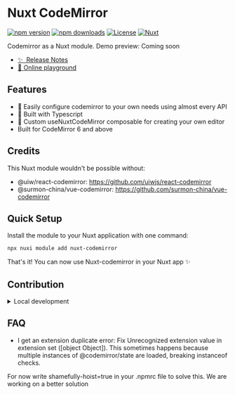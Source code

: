 

# Nuxt CodeMirror

[![npm version][npm-version-src]][npm-version-href]
[![npm downloads][npm-downloads-src]][npm-downloads-href]
[![License][license-src]][license-href]
[![Nuxt][nuxt-src]][nuxt-href]

Codemirror as a Nuxt module. Demo preview: Coming soon


- [✨ &nbsp;Release Notes](/CHANGELOG.md)
- [🏀 Online playground](https://stackblitz.com/edit/nuxt-starter-ev2hgm?file=app.vue)
<!-- - [📖 &nbsp;Documentation](https://example.com) -->

## Features

<!-- Highlight some of the features your module provide here -->
- 🚀 Easily configure codemirror to your own needs using almost every API
- 🚠 Built with Typescript
- 🌲 Custom useNuxtCodeMirror composable for creating your own editor
- Built for CodeMirror 6 and above

## Credits

This Nuxt module wouldn't be possible without:

- @uiw/react-codemirror: https://github.com/uiwjs/react-codemirror
- @surmon-china/vue-codemirror: https://github.com/surmon-china/vue-codemirror

## Quick Setup

Install the module to your Nuxt application with one command:

```bash
npx nuxi module add nuxt-codemirror
```

That's it! You can now use Nuxt-codemirror in your Nuxt app ✨

## Contribution

<details>
  <summary>Local development</summary>

  ```bash
  # Install dependencies
  pnpm i

  # Generate type stubs
  pnpm dev:prepare

  # Develop with the playground
  pnpm dev

  # Build the playground
  pnpm dev:build

  # Run ESLint
  pnpm lint

  # Run Vitest
  pnpm test
  pnpm test:watch

  # Release new version
  pnpm release
  ```

</details>


<!-- Badges -->
[npm-version-src]: https://img.shields.io/npm/v/nuxt-codemirror/latest.svg?style=flat&colorA=020420&colorB=00DC82
[npm-version-href]: https://npmjs.com/package/nuxt-codemirror

[npm-downloads-src]: https://img.shields.io/npm/dm/nuxt-codemirror.svg?style=flat&colorA=020420&colorB=00DC82
[npm-downloads-href]: https://npmjs.com/package/nuxt-codemirror

[license-src]: https://img.shields.io/npm/l/nuxt-codemirror.svg?style=flat&colorA=020420&colorB=00DC82
[license-href]: https://npmjs.com/package/nuxt-codemirror

[nuxt-src]: https://img.shields.io/badge/Nuxt-020420?logo=nuxt.js
[nuxt-href]: https://nuxt.com



## FAQ

- I get an extension duplicate error:  Fix Unrecognized extension value in extension set ([object Object]). This sometimes happens because multiple instances of @codemirror/state are loaded, breaking instanceof checks.

For now write shamefully-hoist=true in your .npmrc file to solve this. We are working on a better solution
